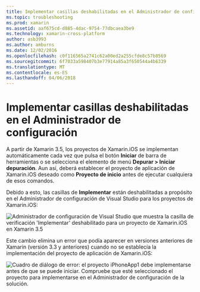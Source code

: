 ```yaml
---
title: Implementar casillas deshabilitadas en el Administrador de configuración
ms.topic: troubleshooting
ms.prod: xamarin
ms.assetid: aaf675cd-d885-4dac-9754-77dbcaea3be9
ms.technology: xamarin-cross-platform
author: asb3993
ms.author: amburns
ms.date: 12/02/2016
ms.openlocfilehash: c0f116565a2741c62a00ed2a255cfde8c57b8569
ms.sourcegitcommit: 6f7033a598407b3e77914a85a3f650544a4b6339
ms.translationtype: MT
ms.contentlocale: es-ES
ms.lasthandoff: 04/06/2018
---
```

# <a name="deploy-checkboxes-disabled-in-configuration-manager"></a>Implementar casillas deshabilitadas en el Administrador de configuración

A partir de Xamarin 3.5, los proyectos de Xamarin.iOS se implementan automáticamente cada vez que pulsa el botón **Iniciar** de barra de herramientas o se selecciona el elemento de menú **Depurar > Iniciar depuración**. Aun así, deberá establecer el proyecto de aplicación de Xamarin.iOS deseado como **Proyecto de inicio** antes de ejecutar cualquiera de esos comandos.

Debido a esto, las casillas de **Implementar** están deshabilitadas a propósito en el Administrador de configuración de Visual Studio para los proyectos de Xamarin.iOS:

![](deploy-checkboxes-images/configuration.png "Administrador de configuración de Visual Studio que muestra la casilla de verificación 'Implementar' deshabilitado para un proyecto de Xamarin.iOS en Xamarin 3.5")

Este cambio elimina un error que podía aparecer en versiones anteriores de Xamarin (versión 3.3 y anteriores) cuando no se establecía la implementación del proyecto de aplicación de Xamarin.iOS:

![](deploy-checkboxes-images/error.png "Cuadro de diálogo de error: el proyecto iPhoneApp1 debe implementarse antes de que se puede iniciar. Compruebe que esté seleccionado el proyecto para implementarse en el Administrador de configuración de la solución.")
